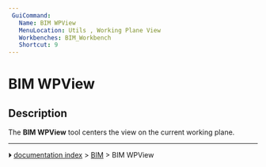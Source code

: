 ```yaml
---
 GuiCommand:
   Name: BIM WPView
   MenuLocation: Utils , Working Plane View
   Workbenches: BIM_Workbench
   Shortcut: 9
---
```


# BIM WPView

## Description

The **BIM WPView** tool centers the view on the current working plane.



---
⏵ [documentation index](../README.md) > [BIM](BIM_Workbench.md) > BIM WPView
